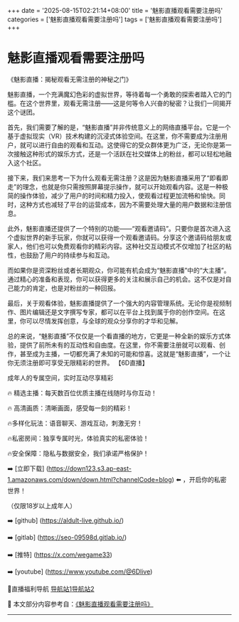 +++
date = '2025-08-15T02:21:14+08:00'
title = '魅影直播观看需要注册吗'
categories = ['魅影直播观看需要注册吗']
tags = ['魅影直播观看需要注册吗']
+++

# 魅影直播观看需要注册吗

《魅影直播：揭秘观看无需注册的神秘之门》

魅影直播，一个充满魔幻色彩的虚拟世界，等待着每一个勇敢的探索者踏入它的门槛。在这个世界里，观看无需注册——这是何等令人兴奋的秘密？让我们一同揭开这个谜团。

首先，我们需要了解的是，“魅影直播”并非传统意义上的网络直播平台。它是一个基于虚拟现实（VR）技术构建的沉浸式体验空间。在这里，你不需要成为注册用户，就可以进行自由的观看和互动。这使得它的受众群体更为广泛，无论你是第一次接触这种形式的娱乐方式，还是一个活跃在社交媒体上的粉丝，都可以轻松地融入这个社区。

接下来，我们来思考一下为什么观看无需注册？这是因为魅影直播采用了“即看即走”的理念，也就是你只需按照屏幕提示操作，就可以开始观看内容。这是一种极简的操作体验，减少了用户的时间和精力投入，使观看过程更加流畅和愉快。同时，这种方式也减轻了平台的运营成本，因为不需要处理大量的用户数据和注册信息。

此外，魅影直播还提供了一个特别的功能——“观看邀请码”。只要你是首次进入这个虚拟世界的新手玩家，你就可以获得一个观看邀请码。分享这个邀请码给朋友或家人，他们也可以免费观看你的精彩内容。这种社交互动模式不仅增加了社区的粘性，也鼓励了用户的持续参与和互动。

而如果你是资深粉丝或者长期观众，你可能有机会成为“魅影直播”中的“大主播”。通过精心的准备和表现，你可以获得更多的关注和展示自己的机会。这不仅是对自己能力的肯定，也是对粉丝的一种回报。

最后，关于观看体验，魅影直播提供了一个强大的内容管理系统。无论你是视频制作、图片编辑还是文字撰写专家，都可以在平台上找到属于你的创作空间。在这里，你可以尽情发挥创意，与全球的观众分享你的才华和见解。

总的来说，“魅影直播”不仅仅是一个看直播的地方，它更是一种全新的娱乐方式体验，提供了前所未有的互动性和自由度。在这里，你不需要注册就可以观看、创作，甚至成为主播，一切都充满了未知的可能和惊喜。这就是“魅影直播”，一个让你无须注册即可享受无限精彩的世界。
【6D直播】

 成年人的专属空间，实时互动尽享精彩

🔥 精选主播：每天数百位优质主播在线随时与你互动！

🔥 高清画质：清晰画面，感受每一刻的精彩！

🔥多样化玩法：语音聊天、游戏互动，刺激无穷！

🔥私密房间：独享专属时光，体验真实的私密体验！

🔥安全保障：隐私与数据安全，我们承诺严格保护！

➡️ [立即下载] (https://down123.s3.ap-east-1.amazonaws.com/down/down.html?channelCode=blog) ⬅️ ，开启你的私密世界！

 （仅限18岁以上成年人）

➡️ [github] (https://aldult-live.github.io/)

➡️ [gitlab] (https://seo-09598d.gitlab.io/)

➡️ [推特] (https://x.com/wegame33)

➡️ [youtube] (https://www.youtube.com/@6Dlive)

🔞直播福利导航   [导航站1](https://webstack-86085a.gitlab.io/)[导航站2](https://onlygit123-2.github.io/)

📘 本文部分内容参考自：[《魅影直播观看需要注册吗》](https://webstack-hugo-3.pages.dev/)

---
